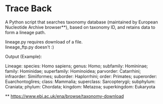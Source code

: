 # Trace Back

A Python script that searches taxonomy database (maintained by European Nucleotide Archive browser**), based on taxonomy ID, and retains data to form a lineage path.

lineage.py requires download of a file. <br />
lineage_ftp.py doesn't :) <br />

Output (Example): 

Lineage: species: Homo sapiens; genus: Homo; subfamily: Homininae; family: Hominidae; superfamily: Hominoidea; parvorder: Catarrhini; infraorder: Simiiformes; suborder: Haplorrhini; order: Primates; superorder: Euarchontoglires; class: Mammalia; superclass: Sarcopterygii; subphylum: Craniata; phylum: Chordata; kingdom: Metazoa; superkingdom: Eukaryota

** https://www.ebi.ac.uk/ena/browse/taxonomy-download
